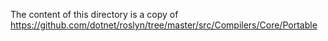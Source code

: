The content of this directory is a copy of https://github.com/dotnet/roslyn/tree/master/src/Compilers/Core/Portable
